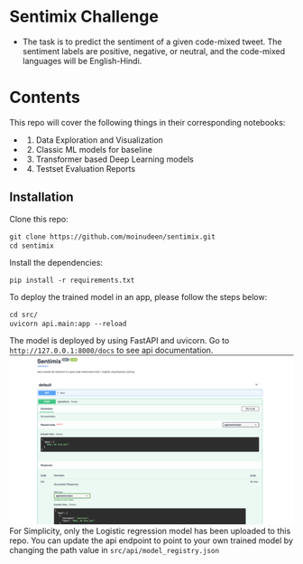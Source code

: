 # Sentimix Challenge
- The task is to predict the sentiment of a given code-mixed tweet. The sentiment labels are positive, negative, or neutral, and the code-mixed languages will be English-Hindi.
# Contents
This repo will cover the following things in their corresponding notebooks:
- 1. Data Exploration and Visualization
- 2. Classic ML models for baseline
- 3. Transformer based Deep Learning models 
- 4. Testset Evaluation Reports

## Installation

Clone this repo:

```
git clone https://github.com/moinudeen/sentimix.git
cd sentimix
```

Install the dependencies:

```
pip install -r requirements.txt
```


To deploy the trained model in an app, please follow the steps below:
```
cd src/
uvicorn api.main:app --reload
```

The model is deployed by using FastAPI and uvicorn. Go to `http://127.0.0.1:8000/docs` to see api documentation. 
![API Docs](docs.png)
For Simplicity, only the Logistic regression model has been uploaded to this repo. 
You can update the api endpoint to point to your own trained model by changing the path value in `src/api/model_registry.json`
